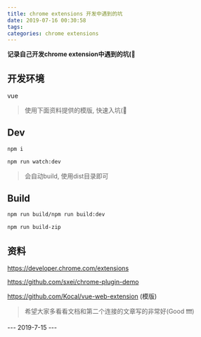 ```yaml
---
title: chrome extensions 开发中遇到的坑
date: 2019-07-16 00:30:58
tags:
categories: chrome extensions
---
```


**记录自己开发chrome extension中遇到的坑(🍑**

## 开发环境

vue

> 使用下面资料提供的模版, 快速入坑(🍑

## Dev

```bash
npm i

npm run watch:dev
```

> 会自动build, 使用dist目录即可

## Build

```bash
npm run build/npm run build:dev

npm run build-zip
```

## 资料

https://developer.chrome.com/extensions

https://github.com/sxei/chrome-plugin-demo

https://github.com/Kocal/vue-web-extension (模版)

> 希望大家多看看文档和第二个连接的文章写的非常好(Good ❗️️️❗️❗️️)

--- 2019-7-15 ---
